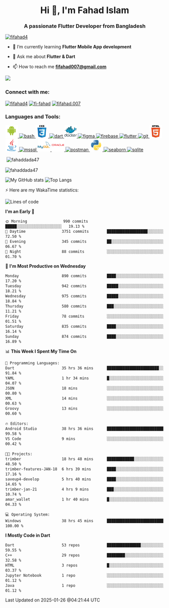 <h1 align="center">Hi 👋, I'm Fahad Islam</h1>
<h3 align="center">A passionate Flutter Developer from Bangladesh</h3>

<p align="left"> <a href="https://twitter.com/fifahad4" target="blank"><img src="https://img.shields.io/twitter/follow/fifahad4?logo=twitter&style=for-the-badge" alt="fifahad4" /></a> </p>

- 🌱 I’m currently learning **Flutter Mobile App development**

- 💬 Ask me about **Flutter & Dart**

- 📫 How to reach me **fifahad007@gmail.com**

![](https://komarev.com/ghpvc/?username=Fahaddada47&color=blueviolet&style=for-the-badge)

<h3 align="left">Connect with me:</h3>
<p align="left">
<a href="https://twitter.com/fifahad4" target="blank"><img align="center" src="https://raw.githubusercontent.com/rahuldkjain/github-profile-readme-generator/master/src/images/icons/Social/twitter.svg" alt="fifahad4" height="30" width="40" /></a>
<a href="https://linkedin.com/in/fi-fahad" target="blank"><img align="center" src="https://raw.githubusercontent.com/rahuldkjain/github-profile-readme-generator/master/src/images/icons/Social/linked-in-alt.svg" alt="fi-fahad" height="30" width="40" /></a>
<a href="https://fb.com/fifahad.007" target="blank"><img align="center" src="https://raw.githubusercontent.com/rahuldkjain/github-profile-readme-generator/master/src/images/icons/Social/facebook.svg" alt="fifahad.007" height="30" width="40" /></a>
</p>

<h3 align="left">Languages and Tools:</h3>
<p align="left"> <a href="https://developer.android.com" target="_blank" rel="noreferrer"> <img src="https://raw.githubusercontent.com/devicons/devicon/master/icons/android/android-original-wordmark.svg" alt="android" width="40" height="40"/> </a> <a href="https://www.gnu.org/software/bash/" target="_blank" rel="noreferrer"> <img src="https://www.vectorlogo.zone/logos/gnu_bash/gnu_bash-icon.svg" alt="bash" width="40" height="40"/> </a> <a href="https://www.w3schools.com/css/" target="_blank" rel="noreferrer"> <img src="https://raw.githubusercontent.com/devicons/devicon/master/icons/css3/css3-original-wordmark.svg" alt="css3" width="40" height="40"/> </a> <a href="https://dart.dev" target="_blank" rel="noreferrer"> <img src="https://www.vectorlogo.zone/logos/dartlang/dartlang-icon.svg" alt="dart" width="40" height="40"/> </a> <a href="https://www.docker.com/" target="_blank" rel="noreferrer"> <img src="https://raw.githubusercontent.com/devicons/devicon/master/icons/docker/docker-original-wordmark.svg" alt="docker" width="40" height="40"/> </a> <a href="https://www.figma.com/" target="_blank" rel="noreferrer"> <img src="https://www.vectorlogo.zone/logos/figma/figma-icon.svg" alt="figma" width="40" height="40"/> </a> <a href="https://firebase.google.com/" target="_blank" rel="noreferrer"> <img src="https://www.vectorlogo.zone/logos/firebase/firebase-icon.svg" alt="firebase" width="40" height="40"/> </a> <a href="https://flutter.dev" target="_blank" rel="noreferrer"> <img src="https://www.vectorlogo.zone/logos/flutterio/flutterio-icon.svg" alt="flutter" width="40" height="40"/> </a> <a href="https://git-scm.com/" target="_blank" rel="noreferrer"> <img src="https://www.vectorlogo.zone/logos/git-scm/git-scm-icon.svg" alt="git" width="40" height="40"/> </a> <a href="https://www.w3.org/html/" target="_blank" rel="noreferrer"> <img src="https://raw.githubusercontent.com/devicons/devicon/master/icons/html5/html5-original-wordmark.svg" alt="html5" width="40" height="40"/> </a> <a href="https://www.java.com" target="_blank" rel="noreferrer"> <img src="https://raw.githubusercontent.com/devicons/devicon/master/icons/java/java-original.svg" alt="java" width="40" height="40"/> </a> <a href="https://www.microsoft.com/en-us/sql-server" target="_blank" rel="noreferrer"> <img src="https://www.svgrepo.com/show/303229/microsoft-sql-server-logo.svg" alt="mssql" width="40" height="40"/> </a> <a href="https://www.mysql.com/" target="_blank" rel="noreferrer"> <img src="https://raw.githubusercontent.com/devicons/devicon/master/icons/mysql/mysql-original-wordmark.svg" alt="mysql" width="40" height="40"/> </a> <a href="https://www.oracle.com/" target="_blank" rel="noreferrer"> <img src="https://raw.githubusercontent.com/devicons/devicon/master/icons/oracle/oracle-original.svg" alt="oracle" width="40" height="40"/> </a> <a href="https://postman.com" target="_blank" rel="noreferrer"> <img src="https://www.vectorlogo.zone/logos/getpostman/getpostman-icon.svg" alt="postman" width="40" height="40"/> </a> <a href="https://www.python.org" target="_blank" rel="noreferrer"> <img src="https://raw.githubusercontent.com/devicons/devicon/master/icons/python/python-original.svg" alt="python" width="40" height="40"/> </a> <a href="https://seaborn.pydata.org/" target="_blank" rel="noreferrer"> <img src="https://seaborn.pydata.org/_images/logo-mark-lightbg.svg" alt="seaborn" width="40" height="40"/> </a> <a href="https://www.sqlite.org/" target="_blank" rel="noreferrer"> <img src="https://www.vectorlogo.zone/logos/sqlite/sqlite-icon.svg" alt="sqlite" width="40" height="40"/> </a> </p>

<p>&nbsp;<img align="center" src="https://github-readme-stats.vercel.app/api?username=fahaddada47&show_icons=true&locale=en" alt="fahaddada47" /></p>

<p><img align="center" src="https://github-readme-streak-stats.herokuapp.com/?user=fahaddada47&theme=dark" alt="fahaddada47" /></p>


![My GitHub stats](https://github-readme-stats.vercel.app/api?username=Fahaddada47&show_icons=true&theme=radical)
![Top Langs](https://github-readme-stats.vercel.app/api/top-langs/?username=Fahaddada47&layout=donut)


⚡ Here are my WakaTime statistics:

<!--START_SECTION:waka-->
![Lines of code](https://img.shields.io/badge/From%20Hello%20World%20I%27ve%20Written-1.8%20million%20lines%20of%20code-blue)

**I'm an Early 🐤** 

```text
🌞 Morning                990 commits         █████░░░░░░░░░░░░░░░░░░░░   19.13 % 
🌆 Daytime                3751 commits        ██████████████████░░░░░░░   72.50 % 
🌃 Evening                345 commits         ██░░░░░░░░░░░░░░░░░░░░░░░   06.67 % 
🌙 Night                  88 commits          ░░░░░░░░░░░░░░░░░░░░░░░░░   01.70 % 
```
📅 **I'm Most Productive on Wednesday** 

```text
Monday                   890 commits         ████░░░░░░░░░░░░░░░░░░░░░   17.20 % 
Tuesday                  942 commits         █████░░░░░░░░░░░░░░░░░░░░   18.21 % 
Wednesday                975 commits         █████░░░░░░░░░░░░░░░░░░░░   18.84 % 
Thursday                 580 commits         ███░░░░░░░░░░░░░░░░░░░░░░   11.21 % 
Friday                   78 commits          ░░░░░░░░░░░░░░░░░░░░░░░░░   01.51 % 
Saturday                 835 commits         ████░░░░░░░░░░░░░░░░░░░░░   16.14 % 
Sunday                   874 commits         ████░░░░░░░░░░░░░░░░░░░░░   16.89 % 
```


📊 **This Week I Spent My Time On** 

```text
💬 Programming Languages: 
Dart                     35 hrs 36 mins      ███████████████████████░░   91.84 % 
YAML                     1 hr 34 mins        █░░░░░░░░░░░░░░░░░░░░░░░░   04.07 % 
JSON                     18 mins             ░░░░░░░░░░░░░░░░░░░░░░░░░   00.80 % 
XML                      14 mins             ░░░░░░░░░░░░░░░░░░░░░░░░░   00.63 % 
Groovy                   13 mins             ░░░░░░░░░░░░░░░░░░░░░░░░░   00.60 % 

🔥 Editors: 
Android Studio           38 hrs 36 mins      █████████████████████████   99.58 % 
VS Code                  9 mins              ░░░░░░░░░░░░░░░░░░░░░░░░░   00.42 % 

🐱‍💻 Projects: 
trimber                  18 hrs 48 mins      ████████████░░░░░░░░░░░░░   48.50 % 
trimber-features-JAN-18  6 hrs 39 mins       ████░░░░░░░░░░░░░░░░░░░░░   17.16 % 
saveup4-develop          5 hrs 40 mins       ████░░░░░░░░░░░░░░░░░░░░░   14.65 % 
trimber-jan-21           4 hrs 9 mins        ███░░░░░░░░░░░░░░░░░░░░░░   10.74 % 
amar_wallet              1 hr 40 mins        █░░░░░░░░░░░░░░░░░░░░░░░░   04.33 % 

💻 Operating System: 
Windows                  38 hrs 45 mins      █████████████████████████   100.00 % 
```

**I Mostly Code in Dart** 

```text
Dart                     53 repos            ███████████████░░░░░░░░░░   59.55 % 
C++                      29 repos            ████████░░░░░░░░░░░░░░░░░   32.58 % 
HTML                     3 repos             █░░░░░░░░░░░░░░░░░░░░░░░░   03.37 % 
Jupyter Notebook         1 repo              ░░░░░░░░░░░░░░░░░░░░░░░░░   01.12 % 
Java                     1 repo              ░░░░░░░░░░░░░░░░░░░░░░░░░   01.12 % 
```




 Last Updated on 2025-01-26 @04:21:44 UTC
<!--END_SECTION:waka-->
